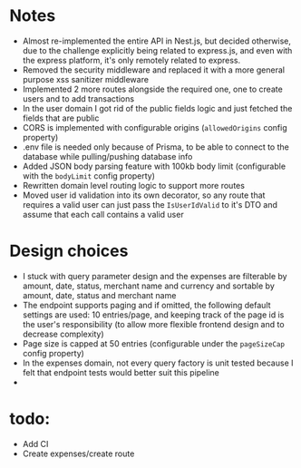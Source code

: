 # Notes
- Almost re-implemented the entire API in Nest.js, but decided otherwise, due to the challenge explicitly being related to express.js, and even with the express platform, it's only remotely related to express.
- Removed the security middleware and replaced it with a more general purpose xss sanitizer middleware
- Implemented 2 more routes alongside the required one, one to create users and to add transactions
- In the user domain I got rid of the public fields logic and just fetched the fields that are public 
- CORS is implemented with configurable origins (`allowedOrigins` config property)
- .env file is needed only because of Prisma, to be able to connect to the database while pulling/pushing database info
- Added JSON body parsing feature with 100kb body limit (configurable with the `bodyLimit` config property)
- Rewritten domain level routing logic to support more routes
- Moved user id validation into its own decorator, so any route that requires a valid user can just pass the `IsUserIdValid` to it's DTO and assume that each call contains a valid user
# Design choices
- I stuck with query parameter design and the expenses are filterable by amount, date, status, merchant name and currency and sortable by amount, date, status and merchant name
- The endpoint supports paging and if omitted, the following default settings are used: 10 entries/page, and keeping track of the page id is the user's responsibility (to allow more flexible frontend design and to decrease complexity)
- Page size is capped at 50 entries (configurable under the `pageSizeCap` config property)
- In the expenses domain, not every query factory is unit tested because I felt that endpoint tests would better suit this pipeline
- 

# todo: 
- Add CI
- Create expenses/create route